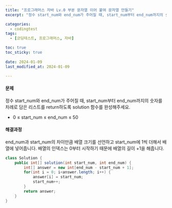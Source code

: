 ```yaml
---
title: "프로그래머스 자바 Lv.0 부분 문자열 이어 붙여 문자열 만들기"
excerpt: "정수 start_num와 end_num가 주어질 때, start_num부터 end_num까지의 숫자를 차례로 담은 리스트를 return하도록 solution 함수를 완성해주세요."

categories:
  - codingtest
tags:
  - [코딩테스트, 프로그래머스, 자바]

toc: true
toc_sticky: true
 
date: 2024-01-09
last_modified_at: 2024-01-09

---
```


#### 문제
정수 start_num와 end_num가 주어질 때, start_num부터 end_num까지의 숫자를 차례로 담은 리스트를 return하도록 solution 함수를 완성해주세요.

- 0 ≤ start_num ≤ end_num ≤ 50

#### 해결과정
end_num과 start_num의 차이만큼 배열 크기를 선언하고 start_num에 1씩 더해서 배열에 넣어줍니다.
배열의 인덱스는 0부터 시작하기 때문에 배열의 길이 +1을 해줍니다.

```java
class Solution {
    public int[] solution(int start_num, int end_num) {
        int[] answer = new int[end_num - start_num + 1];
        for(int i = 0; i<answer.length; i++) {
            answer[i] = start_num;
            start_num++;
        }
        return answer;
    }
}
```
